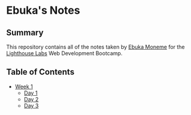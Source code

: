 # Ebuka's Notes

## Summary
This repository contains all of the notes taken by [Ebuka Moneme](https://github.com/EbukaMoneme) for the [Lighthouse Labs](https://www.lighthouselabs.ca) Web Development Bootcamp.

## Table of Contents
* [Week 1](/Week1)
  * [Day 1](/Week1/Day1)
  * [Day 2](/Week1/Day2.md)
  * [Day 3](/Week1/Day3.md)